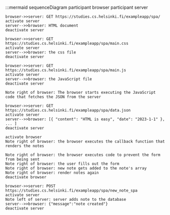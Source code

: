 :::mermaid
sequenceDiagram
    participant browser
    participant server

    browser->>server: GET https://studies.cs.helsinki.fi/exampleapp/spa/
    activate server
    server-->>browser: HTML document
    deactivate server

    browser->>server: GET https://studies.cs.helsinki.fi/exampleapp/spa/main.css
    activate server
    server-->>browser: the css file
    deactivate server

    browser->>server: GET https://studies.cs.helsinki.fi/exampleapp/spa/main.js
    activate server
    server-->>browser: the JavaScript file
    deactivate server

    Note right of browser: The browser starts executing the JavaScript code that fetches the JSON from the server

    browser->>server: GET https://studies.cs.helsinki.fi/exampleapp/spa/data.json
    activate server
    server-->>browser: [{ "content": "HTML is easy", "date": "2023-1-1" }, ... ]
    deactivate server

    activate browser
    Note right of browser: the browser executes the callback function that renders the notes

    Note right of browser: the browser executes code to prevent the form from being sent
    Note right of browser: the user fills out the form
    Note right of browser: new note gets added to the note's array
    Note right of browser: render notes again
    deactivate browser

    browser->>server: POST https://studies.cs.helsinki.fi/exampleapp/spa/new_note_spa
    activate server
    Note left of server: server adds note to the database
    server-->>browser: {"message":"note created"}
    deactivate server